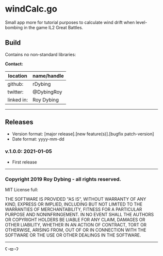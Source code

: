 # windCalc.go

Small app more for tutorial purposes to calculate wind drift when level-bombing in the game IL2 Great Battles.

## Build

Contains no non-standard libraries:

**Contact:**

location   | name/handle |
-----------|-------------|
github:    | rDybing     |
twitter:   | @DybingRoy  |
linked in: | Roy Dybing  |

---

## Releases

- Version format: [major release].[new feature(s)].[bugfix patch-version]
- Date format: yyyy-mm-dd

### v.1.0.0: 2021-01-05

- First release 

---

### Copyright 2019 Roy Dybing  - all rights reserved.

MIT License full:

THE SOFTWARE IS PROVIDED "AS IS", WITHOUT WARRANTY OF ANY KIND, EXPRESS OR 
IMPLIED, INCLUDING BUT NOT LIMITED TO THE WARRANTIES OF MERCHANTABILITY, 
FITNESS FOR A PARTICULAR PURPOSE AND NONINFRINGEMENT. IN NO EVENT SHALL THE 
AUTHORS OR COPYRIGHT HOLDERS BE LIABLE FOR ANY CLAIM, DAMAGES OR OTHER 
LIABILITY, WHETHER IN AN ACTION OF CONTRACT, TORT OR OTHERWISE, ARISING FROM, 
OUT OF OR IN CONNECTION WITH THE SOFTWARE OR THE USE OR OTHER DEALINGS IN THE 
SOFTWARE.

---

ʕ◔ϖ◔ʔ
